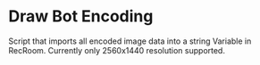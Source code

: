 # Draw Bot Encoding

Script that imports all encoded image data into a string Variable in RecRoom.
Currently only 2560x1440 resolution supported.

